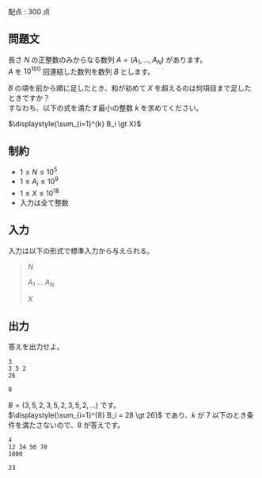 配点 : $300$ 点

## 問題文

長さ $N$ の正整数のみからなる数列 $A=(A_1,\dots,A_N)$ があります。<br>
$A$ を $10^{100}$ 回連結した数列を数列 $B$ とします。  

$B$ の項を前から順に足したとき、和が初めて $X$ を超えるのは何項目まで足したときですか？<br>
すなわち、以下の式を満たす最小の整数 $k$ を求めてください。  

$\displaystyle{\sum_{i=1}^{k} B_i \gt X}$ 

## 制約

- $1 \leq N \leq 10^5$
- $1 \leq A_i \leq 10^9$
- $1 \leq X \leq 10^{18}$
- 入力は全て整数

## 入力

入力は以下の形式で標準入力から与えられる。

> $N$
> 
> $A_1$ $\ldots$ $A_N$
> 
> $X$

## 出力

答えを出力せよ。  

```input1
3
3 5 2
26
```

```output1
8
```

$B=(3,5,2,3,5,2,3,5,2,\dots)$ です。<br>
$\displaystyle{\sum_{i=1}^{8} B_i = 28 \gt 26}$ であり、$k$ が $7$ 以下のとき条件を満たさないので、$8$ が答えです。

```input2
4
12 34 56 78
1000
```

```output2
23
```